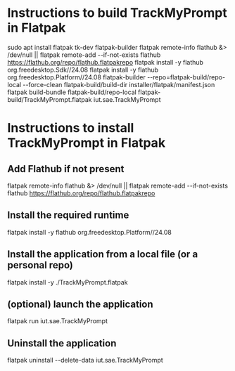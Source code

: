 # Instructions to build TrackMyPrompt in Flatpak
sudo apt install flatpak tk-dev flatpak-builder
flatpak remote-info flathub &> /dev/null || flatpak remote-add --if-not-exists flathub https://flathub.org/repo/flathub.flatpakrepo
flatpak install -y flathub org.freedesktop.Sdk//24.08
flatpak install -y flathub org.freedesktop.Platform//24.08
flatpak-builder --repo=flatpak-build/repo-local --force-clean flatpak-build/build-dir installer/flatpak/manifest.json
flatpak build-bundle flatpak-build/repo-local flatpak-build/TrackMyPrompt.flatpak iut.sae.TrackMyPrompt



# Instructions to install TrackMyPrompt in Flatpak
## Add Flathub if not present
flatpak remote-info flathub &> /dev/null || flatpak remote-add --if-not-exists flathub https://flathub.org/repo/flathub.flatpakrepo

## Install the required runtime
flatpak install -y flathub org.freedesktop.Platform//24.08

## Install the application from a local file (or a personal repo)
flatpak install -y ./TrackMyPrompt.flatpak

## (optional) launch the application
flatpak run iut.sae.TrackMyPrompt

## Uninstall the application
flatpak uninstall --delete-data iut.sae.TrackMyPrompt
